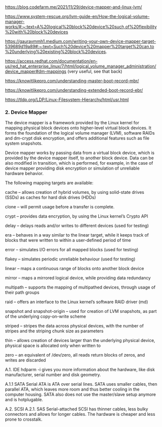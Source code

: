 https://blog.codefarm.me/2021/11/29/device-mapper-and-linux-lvm/

https://www.system-rescue.org/lvm-guide-en/How-the-logical-volume-manager-works/#:~:text=A%20logical%20block%20device%20such,of%20flexibility%20with%20block%20devices

https://gauravmmh1.medium.com/writing-your-own-device-mapper-target-539689d19a89#:~:text=Such%20device%20mapper%20target%20can,to%20underlying%20existing%20block%20devices.

https://access.redhat.com/documentation/en-us/red_hat_enterprise_linux/7/html/logical_volume_manager_administration/device_mapper#dm-mappings
(very useful, see that back)

https://knowitlikepro.com/understanding-master-boot-record-mbr/


https://knowitlikepro.com/understanding-extended-boot-record-ebr/

https://tldp.org/LDP/Linux-Filesystem-Hierarchy/html/usr.html


### 2. Device Mapper
The device mapper is a framework provided by the Linux kernel for mapping physical block devices onto higher-level virtual block devices. It forms the foundation of the logical volume manager (LVM), software RAIDs and dm-crypt disk encryption, and offers additional features such as file system snapshots.

Device mapper works by passing data from a virtual block device, which is provided by the device mapper itself, to another block device. Data can be also modified in transition, which is performed, for example, in the case of device mapper providing disk encryption or simulation of unreliable hardware behavior.

The following mapping targets are available:

cache – allows creation of hybrid volumes, by using solid-state drives (SSDs) as caches for hard disk drives (HDDs)

clone – will permit usage before a transfer is complete.

crypt – provides data encryption, by using the Linux kernel’s Crypto API

delay – delays reads and/or writes to different devices (used for testing)

era – behaves in a way similar to the linear target, while it keeps track of blocks that were written to within a user-defined period of time

error – simulates I/O errors for all mapped blocks (used for testing)

flakey – simulates periodic unreliable behaviour (used for testing)

linear – maps a continuous range of blocks onto another block device

mirror – maps a mirrored logical device, while providing data redundancy

multipath – supports the mapping of multipathed devices, through usage of their path groups

raid – offers an interface to the Linux kernel’s software RAID driver (md)

snapshot and snapshot-origin – used for creation of LVM snapshots, as part of the underlying copy-on-write scheme

striped – stripes the data across physical devices, with the number of stripes and the striping chunk size as parameters

thin – allows creation of devices larger than the underlying physical device, physical space is allocated only when written to

zero – an equivalent of /dev/zero, all reads return blocks of zeros, and writes are discarded






A.1. IDE
hdparm -i gives you more information about the hardware, like disk manufacturer, serial number and disk geometry.

A.1.1 SATA
Serial ATA is ATA over serial lines. SATA uses smaller cables, then parallel ATA, which leaves more room and thus better cooling in the computer housing. SATA also does not use the master/slave setup anymore and is hotplugable.

A.2. SCSI
A.2.1. SAS
Serial-attached SCSI has thinner cables, less bulky connectors and allows for longer cables. The hardware is cheaper and less prone to crosstalk.

